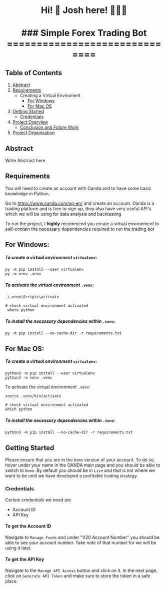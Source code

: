 <h1 align="center">
Hi! 👋  Josh here! 🙋🏽‍♂️
</h1>

<h1 align="center">
### Simple Forex Trading Bot 
==============================

## Table of Contents
1. [Abstract](#abstract)
2. [Requirements](#requirements)
    * Creating a Virtual Enviroment
        * [For Windows](#For-Windows:)
        * [For Mac OS](#For-Mac-OS:)
3. [Getting Started](#getting-started)
    * [Credentials](#Credentials)
4. [Project Overview](#project-overview)
    * [Conclusion and Future Work](#conclusion-and-future-work)
5. [Project Organisation](#project-organisation)

## Abstract

Write Abstract here 

## Requirements 

You will need to create an account with Oanda and to have some basic knowledge in Python. 

Go to https://www.oanda.com/sg-en/ and create an account. Oanda is a trading platform and is free to sign up, they also have very useful API's which we will be using for data analysis and backtesting

To run the project, I **highly** recommend you create a virtual environment to self-contain the necessary dependencies required to run the trading bot


## For Windows:
##### To create a virtual environment `virtualenv`:

```console
py -m pip install --user virtualenv
py -m venv .venv
```

##### To activate the virtual environment `.venv`:

```console
.\.venv\Scripts\activate

# check virtual environment activated
 where python
```
##### To install the necessary dependencies within `.venv`:
```console
py -m pip install --no-cache-dir -r requirements.txt
```

## For Mac OS:
##### To create a virtual environment `virtualenv`:
```console
python3 -m pip install --user virtualenv
python3 -m venv .venv
```

To activate the virtual environment `.venv`:

```console
source .venv/bin/activate

# check virtual environment activated
which python
```

##### To install the necessary dependencies within `.venv`:
```console
python3 -m pip install --no-cache-dir -r requirements.txt
```

## Getting Started 
Please ensure that you are in the `Demo` version of your account. To do so, hover under your name in the OANDA main page and you should be able to switch to `Demo`. By default you should be in `Live` and that is not where we want to be until we have developed a profitable trading strategy. 
### Credentials 
Certain credentials we need are 
- Account ID
- API Key

#### To get the Account ID

Navigate to `Manage Funds` and under "V20 Account Number" you should be able to see your account number. Take note of that number for we will be using it later. 
#### To get the API Key

Navigate to the `Manage API Access` button and click on it. In the next page, click on `Generate API Token` and make sure to store the token in a safe place. 














